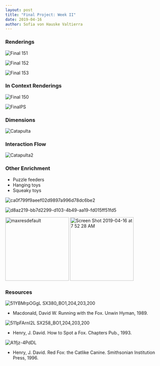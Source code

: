 ```yaml
---
layout: post
title: "Final Project: Week II"
date: 2019-04-16
author: Sofia von Hauske Valtierra
---
```


### Renderings

![Final 151](https://user-images.githubusercontent.com/43420227/56206625-cdd1b680-601a-11e9-86d4-02cb9f2d73b8.jpg)

![Final 152](https://user-images.githubusercontent.com/43420227/56206626-cdd1b680-601a-11e9-9b09-c81e54bd5bdc.jpg)

![Final 153](https://user-images.githubusercontent.com/43420227/56206627-cdd1b680-601a-11e9-8589-e2a2f4780562.jpg)

### In Context Renderings 

![Final 150](https://user-images.githubusercontent.com/43420227/56206624-cdd1b680-601a-11e9-86b1-5d7418cf75ef.jpg)

![FinalPS](https://user-images.githubusercontent.com/43420227/56206630-ce6a4d00-601a-11e9-9ca4-00e984f33f79.jpg)

### Dimensions

![Catapulta](https://user-images.githubusercontent.com/43420227/56206621-cdd1b680-601a-11e9-904a-80c2d79b86b4.jpg)

### Interaction Flow

![Catapulta2](https://user-images.githubusercontent.com/43420227/56206622-cdd1b680-601a-11e9-9b81-50d35ce1d7ec.jpg)

### Other Enrichment

- Puzzle feeders
- Hanging toys
- Squeaky toys

![ca0f799f9aeef02d9897a996d78dc6be2](https://user-images.githubusercontent.com/43420227/56207224-379e9000-601c-11e9-98f3-88c1dd27df8f.jpg)

![d8az219-bb7d2299-d103-4b49-aa19-fd015ff51fd5](https://user-images.githubusercontent.com/43420227/56207225-379e9000-601c-11e9-8f9f-454b1ce8c92a.jpg)

<img width="200" alt="maxresdefault" src="https://user-images.githubusercontent.com/43420227/56207226-379e9000-601c-11e9-9f43-9fd0d81fbc81.jpg">

<img width="200" alt="Screen Shot 2019-04-16 at 7 52 28 AM" src="https://user-images.githubusercontent.com/43420227/56207420-aa0f7000-601c-11e9-93fa-3326d7956873.png">


### Resources

![51YBMrpOGgL _SX380_BO1,204,203,200_](https://user-images.githubusercontent.com/43420227/56206617-cdd1b680-601a-11e9-8b85-1e1d48db11da.jpg)

- Macdonald, David W. Running with the Fox. Unwin Hyman, 1989.

![511pFArnI2L _SX258_BO1,204,203,200_](https://user-images.githubusercontent.com/43420227/56206618-cdd1b680-601a-11e9-87fe-77f88b9aa7d2.jpg)
- Henry, J. David. How to Spot a Fox. Chapters Pub., 1993.

![A1fjz-4PdDL](https://user-images.githubusercontent.com/43420227/56206619-cdd1b680-601a-11e9-9537-7206f0eb8451.jpg)
- Henry, J. David. Red Fox: the Catlike Canine. Smithsonian Institution Press, 1996.
